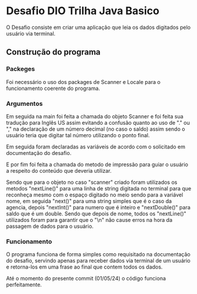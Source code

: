 # Desafio DIO Trilha Java Basico

O Desafio consiste em criar uma aplicação que leia os dados digitados pelo usuário via terminal.

## Construção do programa

### Packeges

Foi necessário o uso dos packages de Scanner e Locale para o funcionamento coerente do programa.

### Argumentos

Em seguida na main foi feita a chamada do objeto Scanner e foi feita sua tradução para Inglês US assim evitando a confusão quanto ao uso de "." ou "," na declaração de um número decimal (no caso o saldo) assim sendo o usuário teria que digitar tal número utilizando o ponto final.

Em seguida foram declaradas as variáveis de acordo com o solicitado em documentação do desafio.

E por fim foi feita a chamada do metodo de impressão para guiar o usuário a respeito do conteúdo que deveria utilizar.

Sendo que para o objeto no caso "scanner" criado foram utilizados os metodos "nextLine()" para uma linha de string digitada no terminal para que reconheça mesmo com o espaço digitado no meio sendo para a variável nome, em seguida "next()" para uma string simples que é o caso da agencia, depois "nextInt()" para numero que é inteiro e "nextDouble()" para saldo que é um double. Sendo que depois de nome, todos os "nextLine()" utilizados foram para garantir que o "\n" não cause erros na hora da passagem de dados para o usuário.

### Funcionamento

O programa funciona de forma simples como requisitado na documentação do desafio, servindo apenas para receber dados via terminal de um usuário e retorna-los em uma frase ao final que contem todos os dados.

Até o momento do presente commit (01/05/24) o código funciona perfeitamente.
